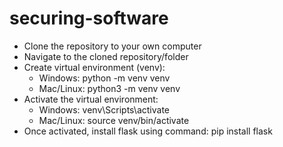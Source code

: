 # securing-software

* Clone the repository to your own computer
* Navigate to the cloned repository/folder
* Create virtual environment (venv):
  * Windows: python -m venv venv
  * Mac/Linux: python3 -m venv venv
* Activate the virtual environment:
  * Windows: venv\Scripts\activate
  * Mac/Linux: source venv/bin/activate
* Once activated, install flask using command: pip install flask
